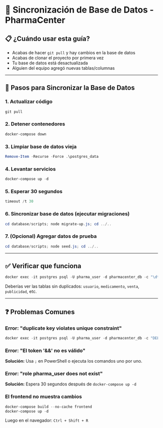 # 🔄 Sincronización de Base de Datos - PharmaCenter

## 📋 ¿Cuándo usar esta guía?
- Acabas de hacer `git pull` y hay cambios en la base de datos
- Acabas de clonar el proyecto por primera vez
- Tu base de datos está desactualizada
- Alguien del equipo agregó nuevas tablas/columnas

---

## 🚀 Pasos para Sincronizar la Base de Datos

### **1. Actualizar código**
```powershell
git pull 
```

### **2. Detener contenedores**
```powershell
docker-compose down
```

### **3. Limpiar base de datos vieja**
```powershell
Remove-Item -Recurse -Force .\postgres_data
```

### **4. Levantar servicios**
```powershell
docker-compose up -d
```

### **5. Esperar 30 segundos**
```powershell
timeout /t 30
```

### **6. Sincronizar base de datos (ejecutar migraciones)**
```powershell
cd database/scripts; node migrate-up.js; cd ../..
```

### **7. (Opcional) Agregar datos de prueba**
```powershell
cd database/scripts; node seed.js; cd ../..
```

---

## ✅ Verificar que funciona

```powershell
docker exec -it postgres psql -U pharma_user -d pharmacenter_db -c "\dt"
```

Deberías ver las tablas sin duplicados: `usuario`, `medicamento`, `venta`, `publicidad`, etc.

---

## ❓ Problemas Comunes

### Error: "duplicate key violates unique constraint"
```powershell
docker exec -it postgres psql -U pharma_user -d pharmacenter_db -c "DELETE FROM schema_migrations;"; cd database/scripts; node migrate-up.js; cd ../..
```

### Error: "El token '&&' no es válido"
**Solución:** Usa `;` en PowerShell o ejecuta los comandos uno por uno.

### Error: "role pharma_user does not exist"
**Solución:** Espera 30 segundos después de `docker-compose up -d`

### El frontend no muestra cambios
```powershell
docker-compose build --no-cache frontend
docker-compose up -d
```
Luego en el navegador: `Ctrl + Shift + R`
